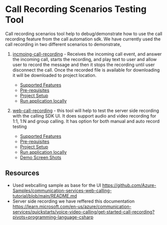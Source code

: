 # Call Recording Scenarios Testing Tool

Call recording scenarios tool help to debug/demonstrate how to use the call recording feature from the call automation sdk. We have currently used the call recording in two different scenarios to demonstrate,

1. [incmoing-call-recording](https://github.com/Azure-Samples/communication-services-recording/blob/main/call-recording-scenarios/incoming-call-recording/README.md) - Receives the incoming call event, and answer the incoming call, starts the recording, and play text to user and allow user to record the message and then it stops the recording until user disconnect the call. Once the recorded file is available for downloading it will be downloaded to project location.
   * [Supported Features](https://github.com/Azure-Samples/communication-services-recording/blob/main/call-recording-scenarios/incoming-call-recording/README.md#features)
   * [Pre-requisites](https://github.com/Azure-Samples/communication-services-recording/blob/main/call-recording-scenarios/incoming-call-recording/README.md#prerequisites)
   * [Project Setup](https://github.com/Azure-Samples/communication-services-recording/blob/main/call-recording-scenarios/incoming-call-recording/README.md#setup-instructions)
   * [Run application locally](https://github.com/Azure-Samples/communication-services-recording/blob/main/call-recording-scenarios/incoming-call-recording/README.md#running-the-application)
   
3. [web-call-recording](https://github.com/Azure-Samples/communication-services-recording/blob/main/call-recording-scenarios/web-call-recording/README.md) - this tool will help to test the server side recording with the calling SDK UI. It does support audio and video recording for 1:1, 1:N and group calling. It has option for both manual and auto record testing
   * [Supported Features](https://github.com/Azure-Samples/communication-services-recording/blob/main/call-recording-scenarios/web-call-recording/README.md#features)
   * [Pre-requisites](https://github.com/Azure-Samples/communication-services-recording/blob/main/call-recording-scenarios/web-call-recording/README.md#prerequisites)
   * [Project Setup](https://github.com/Azure-Samples/communication-services-recording/blob/main/call-recording-scenarios/web-call-recording/README.md#setup-instructions)
   * [Run application locally](https://github.com/Azure-Samples/communication-services-recording/blob/main/call-recording-scenarios/web-call-recording/README.md#setup-instructions)
   * [Demo Screen Shots](https://github.com/Azure-Samples/communication-services-recording/blob/main/README.md)

## Resources

* Used webcalling sample as base for the UI https://github.com/Azure-Samples/communication-services-web-calling-tutorial/blob/main/README.md
* Server side recording we have reffered this documentation https://learn.microsoft.com/en-us/azure/communication-services/quickstarts/voice-video-calling/get-started-call-recording?pivots=programming-language-csharp
